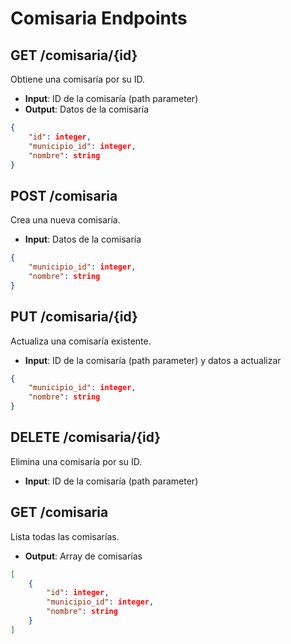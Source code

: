 # Comisaria Endpoints

## GET /comisaria/{id}
Obtiene una comisaría por su ID.
- **Input**: ID de la comisaría (path parameter)
- **Output**: Datos de la comisaría
```json
{
    "id": integer,
    "municipio_id": integer,
    "nombre": string
}
```

## POST /comisaria
Crea una nueva comisaría.
- **Input**: Datos de la comisaría
```json
{
    "municipio_id": integer,
    "nombre": string
}
```

## PUT /comisaria/{id}
Actualiza una comisaría existente.
- **Input**: ID de la comisaría (path parameter) y datos a actualizar
```json
{
    "municipio_id": integer,
    "nombre": string
}
```

## DELETE /comisaria/{id}
Elimina una comisaría por su ID.
- **Input**: ID de la comisaría (path parameter)

## GET /comisaria
Lista todas las comisarías.
- **Output**: Array de comisarías
```json
[
    {
        "id": integer,
        "municipio_id": integer,
        "nombre": string
    }
]
```
